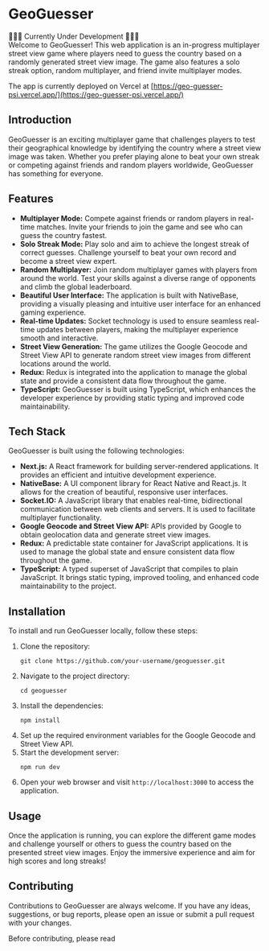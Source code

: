 # GeoGuesser
🚧🚧🚧 Currently Under Development 🚧🚧🚧 <br>
Welcome to GeoGuesser! This web application is an in-progress multiplayer street view game where players need to guess the country based on a randomly generated street view image. The game also features a solo streak option, random multiplayer, and friend invite multiplayer modes.

The app is currently deployed on Vercel at [https://geo-guesser-psi.vercel.app/](https://geo-guesser-psi.vercel.app/)

## Introduction

GeoGuesser is an exciting multiplayer game that challenges players to test their geographical knowledge by identifying the country where a street view image was taken. Whether you prefer playing alone to beat your own streak or competing against friends and random players worldwide, GeoGuesser has something for everyone.

## Features

- **Multiplayer Mode:** Compete against friends or random players in real-time matches. Invite your friends to join the game and see who can guess the country fastest.
- **Solo Streak Mode:** Play solo and aim to achieve the longest streak of correct guesses. Challenge yourself to beat your own record and become a street view expert.
- **Random Multiplayer:** Join random multiplayer games with players from around the world. Test your skills against a diverse range of opponents and climb the global leaderboard.
- **Beautiful User Interface:** The application is built with NativeBase, providing a visually pleasing and intuitive user interface for an enhanced gaming experience.
- **Real-time Updates:** Socket technology is used to ensure seamless real-time updates between players, making the multiplayer experience smooth and interactive.
- **Street View Generation:** The game utilizes the Google Geocode and Street View API to generate random street view images from different locations around the world.
- **Redux:** Redux is integrated into the application to manage the global state and provide a consistent data flow throughout the game.
- **TypeScript:** GeoGuesser is built using TypeScript, which enhances the developer experience by providing static typing and improved code maintainability.

## Tech Stack

GeoGuesser is built using the following technologies:

- **Next.js:** A React framework for building server-rendered applications. It provides an efficient and intuitive development experience.
- **NativeBase:** A UI component library for React Native and React.js. It allows for the creation of beautiful, responsive user interfaces.
- **Socket.IO:** A JavaScript library that enables real-time, bidirectional communication between web clients and servers. It is used to facilitate multiplayer functionality.
- **Google Geocode and Street View API:** APIs provided by Google to obtain geolocation data and generate street view images.
- **Redux:** A predictable state container for JavaScript applications. It is used to manage the global state and ensure consistent data flow throughout the game.
- **TypeScript:** A typed superset of JavaScript that compiles to plain JavaScript. It brings static typing, improved tooling, and enhanced code maintainability to the project.

## Installation

To install and run GeoGuesser locally, follow these steps:

1. Clone the repository: 
   ```
   git clone https://github.com/your-username/geoguesser.git
   ```
2. Navigate to the project directory: 
   ```
   cd geoguesser
   ```
3. Install the dependencies: 
   ```
   npm install
   ```
4. Set up the required environment variables for the Google Geocode and Street View API.
5. Start the development server: 
   ```
   npm run dev
   ```
6. Open your web browser and visit `http://localhost:3000` to access the application.

## Usage

Once the application is running, you can explore the different game modes and challenge yourself or others to guess the country based on the presented street view images. Enjoy the immersive experience and aim for high scores and long streaks!

## Contributing

Contributions to GeoGuesser are always welcome. If you have any ideas, suggestions, or bug reports, please open an issue or submit a pull request with your changes.

Before contributing, please read
